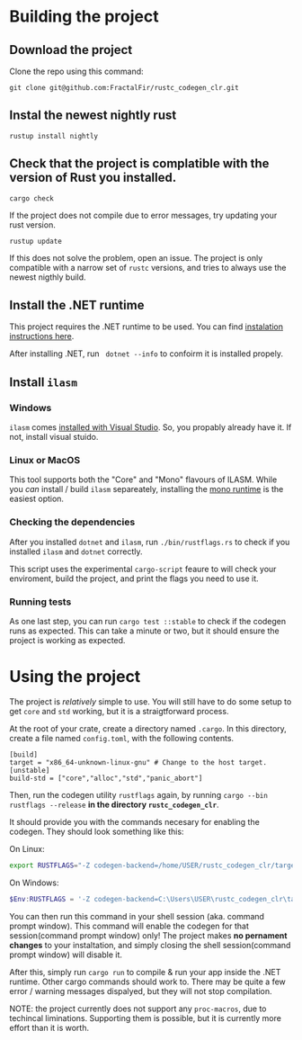 # Building the project
## Download the project
Clone the repo using this command:
```
git clone git@github.com:FractalFir/rustc_codegen_clr.git
```
## Instal the newest nightly rust
```
rustup install nightly
```
## Check that the project is complatible with the version of Rust you installed. 
```
cargo check
```
If the project does not compile due to error messages, try updating your rust version.
```
rustup update
```

If this does not solve the problem, open an issue. The project is only compatible with a narrow set of `rustc` versions, and tries to always use the newest nigthly build.
## Install the .NET runtime

This project requires the .NET runtime to be used. You can find [instalation instructions here](https://dotnet.microsoft.com/en-us/download).

After installing .NET, run ` dotnet --info` to confoirm it is installed propely.

## Install `ilasm`

### Windows

`ilasm` comes [installed with Visual Studio](https://learn.microsoft.com/en-us/dotnet/framework/tools/ilasm-exe-il-assembler). So, you propably already have it. If not, install visual stuido. 

### Linux or MacOS

This tool supports both the "Core" and "Mono" flavours of ILASM. While you *can* install / build `ilasm` separeately, installing the [mono runtime](https://www.mono-project.com/download/stable/) is the easiest option.

### Checking the dependencies 

After you installed `dotnet` and `ilasm`, run `./bin/rustflags.rs` to check if you installed `ilasm` and `dotnet` correctly. 

This script uses the experimental `cargo-script` feaure to will check your enviroment, build the project, and print the flags you need to use it.

### Running tests

As one last step, you can run `cargo test ::stable` to check if the codegen runs as expected. This can take a minute or two, but it should ensure the project is working as expected.

# Using the project 

The project is *relatively* simple to use. You will still have to do some setup to get `core` and `std` working, but it is a straigtforward process. 

At the root of your crate, create a directory named `.cargo`. In this directory, create a file named `config.toml`, with the following contents.

```
[build] 
target = "x86_64-unknown-linux-gnu" # Change to the host target.
[unstable]
build-std = ["core","alloc","std","panic_abort"]
```

Then, run the codegen utility `rustflags` again, by running `cargo --bin rustflags --release` **in the directory `rustc_codegen_clr`**.

It should provide you with the commands necesary for enabling the codegen. They should look something like this:

On Linux:
```bash
export RUSTFLAGS="-Z codegen-backend=/home/USER/rustc_codegen_clr/target/release/librustc_codegen_clr.so -C linker=/home/USER/rustc_codegen_clr/target/release/linker -C link-args=--cargo-support "
```
On Windows:
```powershell
$Env:RUSTFLAGS = '-Z codegen-backend=C:\Users\USER\rustc_codegen_clr\target\release\librustc_codegen_clr.dll -C linker=\Users\USER\rustc_codegen_clr\target\release\linker.exe -C link-args=--cargo-support '
```

You can then run this command in your shell session (aka. command prompt window). This command will enable the codegen for that session(command prompt window) only! 
The project makes **no pernament changes** to your instaltation, and simply closing the shell session(command prompt window) will disable it. 

After this, simply run `cargo run` to compile & run your app inside the .NET runtime. Other cargo commands should work to. There may be quite a few error / warning messages dispalyed, but they will not stop compilation.

NOTE: the project currently does not support any `proc-macros`, due to techincal liminations. Supporting them is possible, but it is currently more effort than it is worth.
